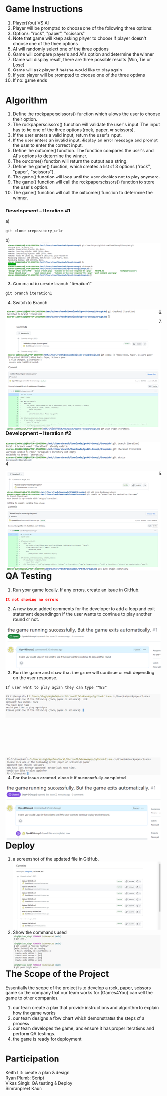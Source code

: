 # Game Instructions
1) Player(You) VS AI <br>
2) Player will be prompted to choose one of the following three options: <br>
3) Options: "rock", "paper", "scissors" <br>
4) Note that game will keep asking player to choose if player doesn't choose one of the three options <br>
5) AI will randomly select one of the three options <br>
6) Game will compare player's and AI's option and determine the winner <br>
7) Game will display result, there are three possible results (Win, Tie or Lose) <br>
8) Game will ask player if he/she would like to play again <br>
9) If yes: player will be prompted to choose one of the three options <br>
10) If no: game ends <br>

# Algorithm
1) Define the rockpaperscissors() function which allows the user to choose their option.<br>
2) The rockpaperscissors() function will validate the user's input. The input has to be one of the three options (rock, paper, or scissors).<br>
3) If the user enters a valid input, return the user's input.<br>
4) If the user enters an invalid input, display an error message and prompt the user to enter the correct input.<br>
5) Define the outcome() function. The function compares the user's and AI's options to determine the winner.<br>
6) The outcome() function will return the output as a string.<br>
7) Define the game() function, which creates a list of 3 options ("rock", "paper", "scissors").<br>
8) The game() function will loop until the user decides not to play anymore.<br>
9) The game() function will call the rockpaperscissors() function to store the user's option.<br>
10) The game() function will call the outcome() function to determine the winner.<br>

### Development – Iteration #1

a)
```
git clone <repository_url>
```

b) <img src="Repo-clone.png"
     alt="Issue creted"
     style="float: left; margin-right: 10px;" />

3) Command to create branch "Iteration1"
```
git branch iteration1
```

 4) Switch to Branch

<img src="Switch-Branch.png"
     alt="Issue creted"
     style="float: left; margin-right: 10px;" />

6)  
<img src="Commit-msg.png"
     alt="Issue creted"
     style="float: left; margin-right: 10px;" />

<img src="commit-command.png"
     alt="Issue creted"
     style="float: left; margin-right: 10px;" /> 

  7)   

<img src="Iteration1.png"
     alt="Issue creted"
     style="float: left; margin-right: 10px;" /> 




<img src="git-push.png"
     alt="Issue creted"
     style="float: left; margin-right: 10px;" /> 



 ### Development – Iteration #2   

<img src="Iteration2.png"
     alt="Issue creted"
     style="float: left; margin-right: 10px;" />   

 4

 <img src="loop-commit.png"
     alt="Issue creted"
     style="float: left; margin-right: 10px;" />   



 <img src="Commit.png"
     alt="Issue creted"
     style="float: left; margin-right: 10px;" />   

 5)    

<img src="Iteration-loop.png"
     alt="Issue creted"
     style="float: left; margin-right: 10px;" /> 

<img src="git-push2.png"
     alt="Issue creted"
     style="float: left; margin-right: 10px;" />      

# QA Testing
1. Run your game locally. If any errors, create an issue in GitHub.

```json
It not showing no errors
```
2. A new issue added comments for the developer to add a loop and exit statement dependingon if the user wants to continue to play another round or not.

<img src="Issue creted.jpeg"
     alt="Issue creted"
     style="float: left; margin-right: 10px;" />



 
3. Run the game and show that the game will continue or exit depending on the user response.

```
If user want to play agian they can type "YES" 
```
<img src="Outcome on the user response'NO'.jpeg"
     alt="Outcome on the user response'YES'"
     style="float: left; margin-right: 10px;" />

```
If user do not want to play agian they can type "NO" 
```

<img src="Outcome on the user response'YES'.jpeg"
     alt="Outcome on the user response'no'"
     style="float: left; margin-right: 10px;" />


4. For the issue created, close it if successfully completed

<img src="Issue Closed.jpeg"
     alt="Issue Closed"
     style="float: left; margin-right: 10px;" />

# Deploy
1. a screenshot of the updated file in GitHub.
   <img src="Last commit.jpeg"
     alt="commit"
     style="float: left; margin-right: 10px;" />
     
3. Show the commands used
  <img src="push command uesd.jpeg"
     alt="screenshot"
     style="float: left; margin-right: 10px;" /> 



# The Scope of the Project
Essentially the scope of the project is to develop a rock, paper, scissors game so the company that our team works for (Games4You) can sell the game to other companies. <br>
1) our team create a plan that provide instructions and algorithm to explain how the game works <br>
2) our team designs a flow chart which demonstrates the steps of a process <br>
3) our team developes the game, and ensure it has proper iterations and perform QA testings. <br>
4) the game is ready for deployment <br>

# Participation
Keith Lit: create a plan & design <br>
Ryan Plumb: Script <br> 
Vikas Singh: QA testing & Deploy <br>
Simranpreet Kaur: <br>

